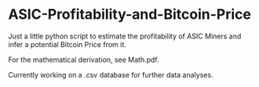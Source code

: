 # ASIC-Profitability-and-Bitcoin-Price

Just a little python script to estimate the profitability of ASIC Miners and infer a potential Bitcoin Price from it.

For the mathematical derivation, see Math.pdf.

Currently working on a .csv database for further data analyses.
